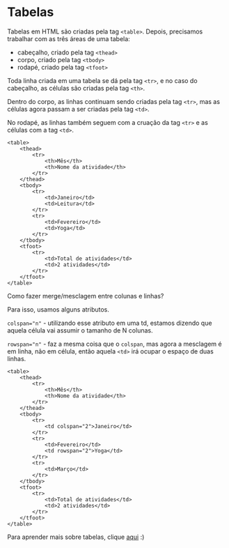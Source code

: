 # Tabelas

Tabelas em HTML são criadas pela tag `<table>`. Depois, precisamos trabalhar com as três áreas de uma tabela:

- cabeçalho, criado pela tag `<thead>`
- corpo, criado pela tag `<tbody>`
- rodapé, criado pela tag `<tfoot>`

Toda linha criada em uma tabela se dá pela tag `<tr>`, e no caso do cabeçalho, as células são criadas pela tag `<th>`.

Dentro do corpo, as linhas continuam sendo criadas pela tag `<tr>`, mas as células agora passam a ser criadas pela tag `<td>`.

No rodapé, as linhas também seguem com a cruação da tag `<tr>` e as células com a tag `<td>`.

```
<table>
    <thead>
        <tr>
            <th>Mês</th>
            <th>Nome da atividade</th>
        </tr>
    </thead>
    <tbody>
        <tr>
            <td>Janeiro</td>
            <td>Leitura</td>
        </tr>
        <tr>
            <td>Fevereiro</td>
            <td>Yoga</td>
        </tr>
    </tbody>
    <tfoot>
        <tr>
            <td>Total de atividades</td>
            <td>2 atividades</td>
        </tr>
    </tfoot>
</table>
```

Como fazer merge/mesclagem entre colunas e linhas? 

Para isso, usamos alguns atributos.

`colspan="n"` - utilizando esse atributo em uma td, estamos dizendo que aquela célula vai assumir o tamanho de N colunas.

`rowspan="n"` - faz a mesma coisa que o `colspan`, mas agora a mesclagem é em linha, não em célula, então aquela `<td>` irá ocupar o espaço de duas linhas.

```
<table>
    <thead>
        <tr>
            <th>Mês</th>
            <th>Nome da atividade</th>
        </tr>
    </thead>
    <tbody>
        <tr>
            <td colspan="2">Janeiro</td>
        </tr>
        <tr>
            <td>Fevereiro</td>
            <td rowspan="2">Yoga</td>
        </tr>
        <tr>
            <td>Março</td>
        </tr>
    </tbody>
    <tfoot>
        <tr>
            <td>Total de atividades</td>
            <td>2 atividades</td>
        </tr>
    </tfoot>
</table>
```

Para aprender mais sobre tabelas, clique [aqui](https://www.w3schools.com/html/html_tables.asp) :)